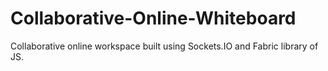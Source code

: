# Collaborative-Online-Whiteboard

Collaborative online workspace built using Sockets.IO and Fabric library of JS.
